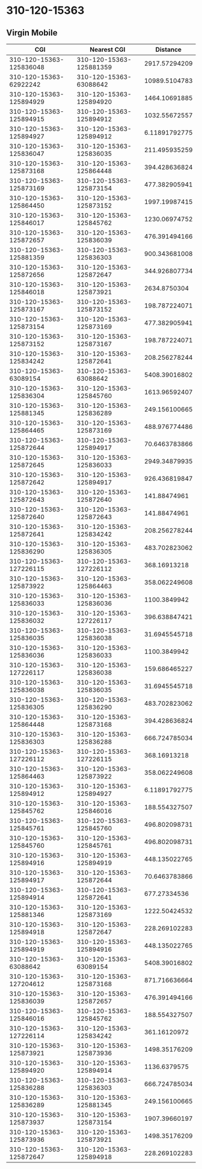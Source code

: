 # 310-120-15363
## Virgin Mobile


| CGI | Nearest CGI | Distance |
|-----|-------------|----------|
| 310-120-15363-125836048 | 310-120-15363-125881359 | 2917.57294209 |
| 310-120-15363-62922242 | 310-120-15363-63088642 | 10989.5104783 |
| 310-120-15363-125894929 | 310-120-15363-125894920 | 1464.10691885 |
| 310-120-15363-125894915 | 310-120-15363-125894912 | 1032.55672557 |
| 310-120-15363-125894927 | 310-120-15363-125894912 | 6.11891792775 |
| 310-120-15363-125836047 | 310-120-15363-125836035 | 211.495935259 |
| 310-120-15363-125873168 | 310-120-15363-125864448 | 394.428636824 |
| 310-120-15363-125873169 | 310-120-15363-125873154 | 477.382905941 |
| 310-120-15363-125864450 | 310-120-15363-125873152 | 1997.19987415 |
| 310-120-15363-125846017 | 310-120-15363-125845762 | 1230.06974752 |
| 310-120-15363-125872657 | 310-120-15363-125836039 | 476.391494166 |
| 310-120-15363-125881359 | 310-120-15363-125836303 | 900.343681008 |
| 310-120-15363-125872656 | 310-120-15363-125872647 | 344.926807734 |
| 310-120-15363-125846018 | 310-120-15363-125873921 | 2634.8750304 |
| 310-120-15363-125873167 | 310-120-15363-125873152 | 198.787224071 |
| 310-120-15363-125873154 | 310-120-15363-125873169 | 477.382905941 |
| 310-120-15363-125873152 | 310-120-15363-125873167 | 198.787224071 |
| 310-120-15363-125834242 | 310-120-15363-125872641 | 208.256278244 |
| 310-120-15363-63089154 | 310-120-15363-63088642 | 5408.39016802 |
| 310-120-15363-125836304 | 310-120-15363-125845760 | 1613.96592407 |
| 310-120-15363-125881345 | 310-120-15363-125836289 | 249.156100665 |
| 310-120-15363-125864465 | 310-120-15363-125873169 | 488.976774486 |
| 310-120-15363-125872644 | 310-120-15363-125894917 | 70.6463783866 |
| 310-120-15363-125872645 | 310-120-15363-125836033 | 2949.34879935 |
| 310-120-15363-125872642 | 310-120-15363-125894917 | 926.436819847 |
| 310-120-15363-125872643 | 310-120-15363-125872640 | 141.88474961 |
| 310-120-15363-125872640 | 310-120-15363-125872643 | 141.88474961 |
| 310-120-15363-125872641 | 310-120-15363-125834242 | 208.256278244 |
| 310-120-15363-125836290 | 310-120-15363-125836305 | 483.702823062 |
| 310-120-15363-127226115 | 310-120-15363-127226112 | 368.16913218 |
| 310-120-15363-125873922 | 310-120-15363-125864463 | 358.062249608 |
| 310-120-15363-125836033 | 310-120-15363-125836036 | 1100.3849942 |
| 310-120-15363-125836032 | 310-120-15363-127226117 | 396.638847421 |
| 310-120-15363-125836035 | 310-120-15363-125836038 | 31.6945545718 |
| 310-120-15363-125836036 | 310-120-15363-125836033 | 1100.3849942 |
| 310-120-15363-127226117 | 310-120-15363-125836038 | 159.686465227 |
| 310-120-15363-125836038 | 310-120-15363-125836035 | 31.6945545718 |
| 310-120-15363-125836305 | 310-120-15363-125836290 | 483.702823062 |
| 310-120-15363-125864448 | 310-120-15363-125873168 | 394.428636824 |
| 310-120-15363-125836303 | 310-120-15363-125836288 | 666.724785034 |
| 310-120-15363-127226112 | 310-120-15363-127226115 | 368.16913218 |
| 310-120-15363-125864463 | 310-120-15363-125873922 | 358.062249608 |
| 310-120-15363-125894912 | 310-120-15363-125894927 | 6.11891792775 |
| 310-120-15363-125845762 | 310-120-15363-125846016 | 188.554327507 |
| 310-120-15363-125845761 | 310-120-15363-125845760 | 496.802098731 |
| 310-120-15363-125845760 | 310-120-15363-125845761 | 496.802098731 |
| 310-120-15363-125894916 | 310-120-15363-125894919 | 448.135022765 |
| 310-120-15363-125894917 | 310-120-15363-125872644 | 70.6463783866 |
| 310-120-15363-125894914 | 310-120-15363-125872641 | 677.27334536 |
| 310-120-15363-125881346 | 310-120-15363-125873169 | 1222.50424532 |
| 310-120-15363-125894918 | 310-120-15363-125872647 | 228.269102283 |
| 310-120-15363-125894919 | 310-120-15363-125894916 | 448.135022765 |
| 310-120-15363-63088642 | 310-120-15363-63089154 | 5408.39016802 |
| 310-120-15363-127204612 | 310-120-15363-125873168 | 871.716636664 |
| 310-120-15363-125836039 | 310-120-15363-125872657 | 476.391494166 |
| 310-120-15363-125846016 | 310-120-15363-125845762 | 188.554327507 |
| 310-120-15363-127226114 | 310-120-15363-125834242 | 361.16120972 |
| 310-120-15363-125873921 | 310-120-15363-125873936 | 1498.35176209 |
| 310-120-15363-125894920 | 310-120-15363-125894914 | 1136.6379575 |
| 310-120-15363-125836288 | 310-120-15363-125836303 | 666.724785034 |
| 310-120-15363-125836289 | 310-120-15363-125881345 | 249.156100665 |
| 310-120-15363-125873937 | 310-120-15363-125873154 | 1907.39660197 |
| 310-120-15363-125873936 | 310-120-15363-125873921 | 1498.35176209 |
| 310-120-15363-125872647 | 310-120-15363-125894918 | 228.269102283 |
